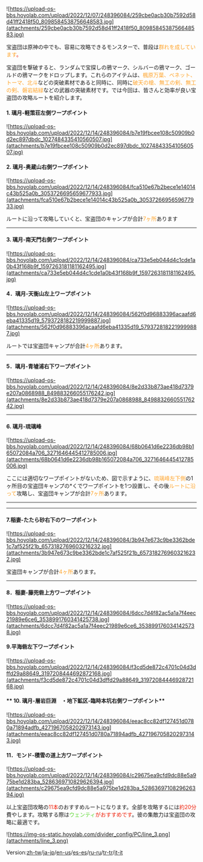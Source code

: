 

![https://upload-os-bbs.hoyolab.com/upload/2022/12/07/248396084/259cbe0acb30b7592d58d41ff2418f50_8098584538756648583.jpg](attachments/259cbe0acb30b7592d58d41ff2418f50_8098584538756648583.jpg)



宝盗団は原神の中でも、容易に攻略できるモンスターで、普段は<span style="color: rgb(255, 164, 43)">群れを成しています</span><span style="color: rgb(239, 34, 12)">。</span>



宝盗団を撃破すると、ランダムで宝探しの鴉マーク、シルバーの鴉マーク、ゴールドの鴉マークをドロップします。これらのアイテムは、<span style="color: rgb(255, 164, 43)">楓原万葉、ベネット、トーマ、北斗</span>などの突破素材であると同時に、同時に<span style="color: rgb(255, 164, 43)">破天の槍、無工の剣、無工の剣、磐岩結緑</span>などの武器の突破素材です。では今回は、皆さんと効率が良い宝盗団の攻略ルートを紹介します。





#### **1.** **璃月-軽策荘左側ワープポイント**

![https://upload-os-bbs.hoyolab.com/upload/2022/12/14/248396084/b7e19fbcee108c50909b0d2ec897dbdc_1027484335410560507.jpg](attachments/b7e19fbcee108c50909b0d2ec897dbdc_1027484335410560507.jpg)





#### **2. 璃月-奥蔵山右側ワープポイント**

![https://upload-os-bbs.hoyolab.com/upload/2022/12/14/248396084/fca510e67b2bece1e14014c43b525a0b_3053726695659677933.jpg](attachments/fca510e67b2bece1e14014c43b525a0b_3053726695659677933.jpg)



ルートに沿って攻略していくと、宝盗団のキャンプが合計<span style="color: rgb(255, 164, 43)">7ヶ所</span>あります

** **



#### **3. 璃月-南天門右側ワープポイント**

![https://upload-os-bbs.hoyolab.com/upload/2022/12/14/248396084/ca733e5eb044d4c1cde1a0b43f168b9f_1597263181181162495.jpg](attachments/ca733e5eb044d4c1cde1a0b43f168b9f_1597263181181162495.jpg)





#### **4．璃月-天衡山左上ワープポイント**

![https://upload-os-bbs.hoyolab.com/upload/2022/12/14/248396084/562f0d96883396acaafd6eba41335d19_5793728182219999887.jpg](attachments/562f0d96883396acaafd6eba41335d19_5793728182219999887.jpg)



ルートでは宝盗団キャンプが合計<span style="color: rgb(255, 164, 43)">4ヶ所</span>あります。

** **

#### 5．**璃月-青墟浦右下ワープポイント**

![https://upload-os-bbs.hoyolab.com/upload/2022/12/14/248396084/8e2d33b873ae418d7379e207a0868988_849883266055176242.jpg](attachments/8e2d33b873ae418d7379e207a0868988_849883266055176242.jpg)



** **

#### **6. 璃月-琉璃峰**

![https://upload-os-bbs.hoyolab.com/upload/2022/12/14/248396084/68b0641d6e2236db98b165072084a706_3271646445412785006.jpg](attachments/68b0641d6e2236db98b165072084a706_3271646445412785006.jpg)





ここには適切なワープポイントがないため、図で示すように、<span style="color: rgb(255, 164, 43)">琉璃峰左下側</span>の1ヶ所目の宝盗団キャンプの*くでワープポイントを1つ設置し、その後<span style="color: rgb(255, 164, 43)">ルートに沿って</span>攻略し、宝盗団キャンプが合計<span style="color: rgb(255, 164, 43)">7ヶ所</span>あります。

** **

** **

#### **7.稲妻-たたら砂右下のワープポイント**

![https://upload-os-bbs.hoyolab.com/upload/2022/12/14/248396084/3b947e673c9be3362bde1c7af525f21b_6573182769603216232.jpg](attachments/3b947e673c9be3362bde1c7af525f21b_6573182769603216232.jpg)



宝盗団キャンプが合計<span style="color: rgb(255, 164, 43)">4ヶ所</span>あります。

** **

#### **8．稲妻-藤兜砦上方ワープポイント**

![https://upload-os-bbs.hoyolab.com/upload/2022/12/14/248396084/6dcc7d4f82ac5a1a7f4eec21989e6ce6_3538991760341425738.jpg](attachments/6dcc7d4f82ac5a1a7f4eec21989e6ce6_3538991760341425738.jpg)



#### **9.平海砦左下ワープポイント**

![https://upload-os-bbs.hoyolab.com/upload/2022/12/14/248396084/f3cd5de872c4701c04d3dffd29a88649_3197208444692872168.jpg](attachments/f3cd5de872c4701c04d3dffd29a88649_3197208444692872168.jpg)



#### ** 10. 璃月-層岩巨淵　・地下鉱区-臨時本坑右側ワープポイント**

![https://upload-os-bbs.hoyolab.com/upload/2022/12/14/248396084/eeac8cc82df127451d0780a71894adfb_4271967058202973143.jpg](attachments/eeac8cc82df127451d0780a71894adfb_4271967058202973143.jpg)



#### **11．モンド-積雪の道上方ワープポイント**

![https://upload-os-bbs.hoyolab.com/upload/2022/12/14/248396084/c29675ea9cfd9dc88e5a975be1d283ba_5286369710829626394.jpg](attachments/c29675ea9cfd9dc88e5a975be1d283ba_5286369710829626394.jpg)



以上宝盗団攻略の<span style="color: rgb(239, 34, 12)">11本</span>のおすすめルートになります。全部を攻略するには<span style="color: rgb(239, 34, 12)">約20分</span>費やします。攻略する際は<span style="color: rgb(96, 216, 55)">ウェンティ</span><span style="color: rgb(239, 34, 12)">がおすすめです</span>。彼の集敵力は宝盗団の攻略に最適です。

	 

![https://img-os-static.hoyolab.com/divider_config/PC/line_3.png](attachments/line_3.png)

Version:[zh-tw](../12303080/article)/[ja-jp](../12304317/article)/[en-us](../12306901/article)/[es-es](../12308190/article)/[ru-ru](../12308529/article)/[tr-tr](../14173456/article)/[it-it](../14173802/article)

	 

	

